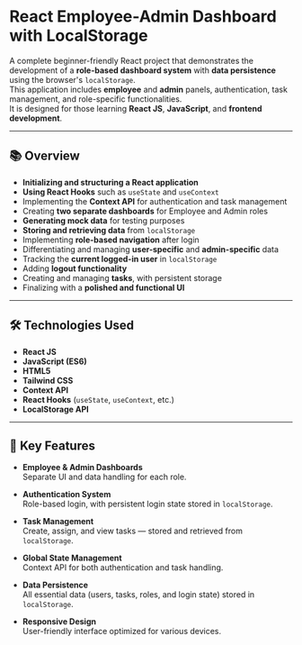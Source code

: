 # React Employee-Admin Dashboard with LocalStorage

A complete beginner-friendly React project that demonstrates the development of a **role-based dashboard system** with **data persistence** using the browser's `localStorage`.  
This application includes **employee** and **admin** panels, authentication, task management, and role-specific functionalities.  
It is designed for those learning **React JS**, **JavaScript**, and **frontend development**.

---

## 📚 Overview
- **Initializing and structuring a React application**
- **Using React Hooks** such as `useState` and `useContext`
- Implementing the **Context API** for authentication and task management
- Creating **two separate dashboards** for Employee and Admin roles
- **Generating mock data** for testing purposes
- **Storing and retrieving data** from `localStorage`
- Implementing **role-based navigation** after login
- Differentiating and managing **user-specific** and **admin-specific** data
- Tracking the **current logged-in user** in `localStorage`
- Adding **logout functionality**
- Creating and managing **tasks**, with persistent storage
- Finalizing with a **polished and functional UI**

---

## 🛠 Technologies Used
- **React JS**
- **JavaScript (ES6)**
- **HTML5**
- **Tailwind CSS**
- **Context API**
- **React Hooks** (`useState`, `useContext`, etc.)
- **LocalStorage API**

---

## 🎯 Key Features

- **Employee & Admin Dashboards**  
  Separate UI and data handling for each role.

- **Authentication System**  
  Role-based login, with persistent login state stored in `localStorage`.

- **Task Management**  
  Create, assign, and view tasks — stored and retrieved from `localStorage`.

- **Global State Management**  
  Context API for both authentication and task handling.

- **Data Persistence**  
  All essential data (users, tasks, roles, and login state) stored in `localStorage`.

- **Responsive Design**  
  User-friendly interface optimized for various devices.

